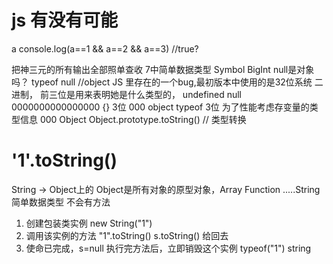 # js 有没有可能
a
 console.log(a==1 && a==2 && a==3) //true?

 把神三元的所有输出全部照单查收
 7中简单数据类型  Symbol BigInt
 null是对象吗？ typeof null  //object
 JS 里存在的一个bug,最初版本中使用的是32位系统
 二进制， 前三位是用来表明她是什么类型的，
 undefined null 0000000000000000
 {} 3位 000 object
 typeof 3位
 为了性能考虑存变量的类型信息 000 Object
 Object.prototype.toString() // 类型转换


# '1'.toString()
String -> Object上的
Object是所有对象的原型对象，Array Function .....String
简单数据类型 不会有方法
1. 创建包装类实例 new String("1")
2. 调用该实例的方法  "1".toString()  s.toString() 给回去
3. 使命已完成，s=null 执行完方法后，立即销毁这个实例
   typeof("1") string